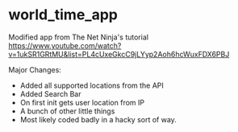 # world_time_app

Modified app from The Net Ninja's tutorial https://www.youtube.com/watch?v=1ukSR1GRtMU&list=PL4cUxeGkcC9jLYyp2Aoh6hcWuxFDX6PBJ

Major Changes:
- Added all supported locations from the API
- Added Search Bar
- On first init gets user location from IP
- A bunch of other little things
- Most likely coded badly in a hacky sort of way.

